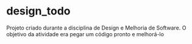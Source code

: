 # design_todo
Projeto criado durante a disciplina de Design e Melhoria de Software. O objetivo da atividade era pegar um código pronto e melhorá-lo
